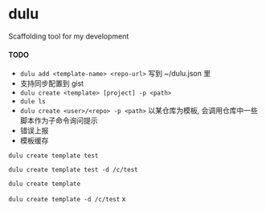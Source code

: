 # dulu
Scaffolding tool for my development







#### TODO

* `dulu add <template-name> <repo-url>` 写到 ~/dulu.json 里
* 支持同步配置到 gist
* `dulu create <template> [project] -p <path>`
* `dule ls`
* `dulu create <user>/<repo> -p <path>` 以某仓库为模板, 会调用仓库中一些脚本作为子命令询问提示
* 错误上报
* 模板缓存



`dulu create template test`

`dulu create template test -d /c/test`

`dulu create template`

`dulu create template -d /c/test` x